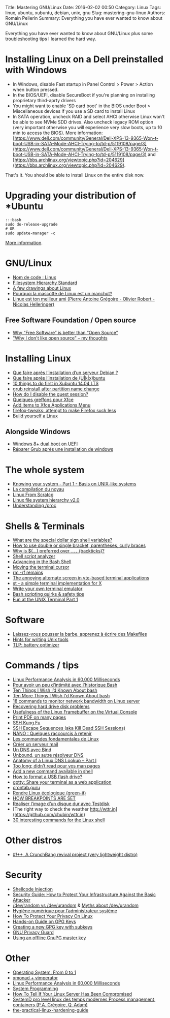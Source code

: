 Title: Mastering GNU/Linux
Date: 2016-02-02 00:50
Category: Linux
Tags: linux, ubuntu, xubuntu, debian, unix, gnu
Slug: mastering-gnu-linux
Authors: Romain Pellerin
Summary: Everything you have ever wanted to know about GNU/Linux

Everything you have ever wanted to know about GNU/Linux plus some troubleshooting tips I learned the hard way.

# Installing Linux on a Dell preinstalled with Windows

- In Windows, disable Fast startup in Panel Control > Power > Action when button pressed.
- In the BIOS/UEFI, disable SecureBoot if you're planning on installing proprietary third-aprty drivers
- You might want to enable 'SD card boot' in the BIOS under Boot > Miscellaneous devices if you use a SD card to install Linux
- In SATA operation, uncheck RAID and select AHCI otherwise Linux won't be able to see NVMe SDD drives. Also uncheck legacy ROM option (very important otherwise you will experience very slow boots, up to 10 min to access the BIOS). More information: [https://www.dell.com/community/General/Dell-XPS-13-9365-Won-t-boot-USB-in-SATA-Mode-AHCI-Trying-to/td-p/5119108/page/3](https://www.dell.com/community/General/Dell-XPS-13-9365-Won-t-boot-USB-in-SATA-Mode-AHCI-Trying-to/td-p/5119108/page/3) and [https://bbs.archlinux.org/viewtopic.php?id=204629](https://bbs.archlinux.org/viewtopic.php?id=204629).

That's it. You should be able to install Linux on the entire disk now.

# Upgrading your distribution of *Ubuntu

    :::bash
    sudo do-release-upgrade
    # OR
    sudo update-manager -c

[More information](https://help.ubuntu.com/lts/serverguide/installing-upgrading.html).

# GNU/Linux

- [Nom de code : Linux](https://www.youtube.com/watch?v=ANA134vEhEI)
- [Filesystem Hierarchy Standard](https://en.wikipedia.org/wiki/Filesystem_Hierarchy_Standard)
- [A few drawings about Linux](http://jvns.ca/blog/2016/11/10/a-few-drawings-about-linux/)
- [Pourquoi la mascotte de Linux est un manchot?](https://mavielinux.com/2016/12/18/pourquoi-la-mascotte-de-linux-est-un-manchot/)
- [Linux est ton meilleur ami (Pierre Antoine Grégoire - Olivier Robert - Nicolas Helleringer)](https://www.youtube.com/watch?v=xqdWi6SblV8)

## Free Software Foundation / Open source

- [Why “Free Software” is better than “Open Source”](https://www.gnu.org/philosophy/free-software-for-freedom.html)
- ["Why I don't like open source" – my thoughts](https://remysharp.com/2015/01/09/dont-like-open-source)

# Installing Linux

- [Que faire après l’installation d’un serveur Debian ?](http://blog.adminrezo.fr/2013/05/que-faire-apres-linstallation-dun-serveur-debian/)
- [Que faire après l’installation de (U|k|x)buntu](http://blog.adminrezo.fr/2014/01/post-installation-ubuntu-kubuntu/)
- [10 things to do first in Xubuntu 14.04 LTS](https://sites.google.com/site/easylinuxtipsproject/first-xubuntu)
- [grub reinstall after partition name change](http://superuser.com/questions/419876/grub-reinstall-after-partition-name-change)
- [How do I disable the guest session?](http://bookmarks.romainpellerin.eu/?page=1)
- [Quelques greffons pour Xfce](http://g.eckenschwiller.free.fr/Tutoriels/Installation/greffons_Xfce.php)
- [Add items to Xfce Applications Menu](http://xubuntugeek.blogspot.fr/2011/12/add-items-to-xfce-applications-menu.html)
- [firefox-tweaks: attempt to make Firefox suck less](https://github.com/dfkt/firefox-tweaks)
- [Build yourself a Linux](https://github.com/MichielDerhaeg/build-linux/blob/master/README.md)

## Alongside Windows

- [Windows 8+ dual boot on UEFI](https://help.ubuntu.com/community/UEFI)
- [Réparer Grub après une installation de windows](http://www.mercereau.info/reparer-grub-apres-une-installation-de-windows/)

# The whole system

- [Knowing your system - Part 1 - Basis on UNIX-like systems](https://www.clever-cloud.com/blog/engineering/2012/11/22/knowing-your-system-part-basics-on-unixlike-systems/)
- [La compilation du noyau](http://gfx.developpez.com/tutoriel/linux/kernel/)
- [Linux From Scratcg](http://www.linuxfromscratch.org/)
- [Linux file system hierarchy v2.0](https://www.blackmoreops.com/2015/06/18/linux-file-system-hierarchy-v2-0/)
- [Understanding /proc](https://fredrb.github.io/2016/10/01/Understanding-proc/)

# Shells & Terminals

- [What are the special dollar sign shell variables?](http://stackoverflow.com/questions/5163144/what-are-the-special-dollar-sign-shell-variables/5163260#5163260)
- [How to use double or single bracket, parentheses, curly braces](http://stackoverflow.com/questions/2188199/how-to-use-double-or-single-bracket-parentheses-curly-braces)
- [Why is $(...) preferred over `...` (backticks)?](http://mywiki.wooledge.org/BashFAQ/082)
- [Shell script analyzer](http://www.shellcheck.net/)
- [Advancing in the Bash Shell](http://samrowe.com/wordpress/advancing-in-the-bash-shell/)
- [Moving the terminal cursor](https://ddfreyne.github.io/til/2016/12-03-terminal-cursor-movement/)
- [rm -rf remains](https://lambdaops.com/rm-rf-remains/)
- [The annoying alternate screen in vte-based terminal applications](http://blog.guntram.de/?p=164)
- [st - a simple terminal implementation for X](http://st.suckless.org/)
- [Write your own terminal emulator](https://vincent.bernat.im/en/blog/2017-write-own-terminal)
- [Bash scripting quirks & safety tips](http://jvns.ca/blog/2017/03/26/bash-quirks/)
- [Fun at the UNIX Terminal Part 1](http://blog.regehr.org/archives/1483)

# Software

- [Laissez-vous pousser la barbe, apprenez à écrire des Makefiles](http://putaindecode.fr/posts/shell/apprendre-les-makefiles/)
- [Hints for writing Unix tools](http://monkey.org/~marius/unix-tools-hints.html)
- [TLP: battery optimizer](http://linrunner.de/en/tlp/tlp.html)

# Commands / tips

- [Linux Performance Analysis in 60,000 Milliseconds](http://techblog.netflix.com/2015/11/linux-performance-analysis-in-60s.html)
- [Pour avoir un peu d’intimité avec l’historique Bash](https://korben.info/dintimite-lhistorique-bash.html)
- [Ten Things I Wish I’d Known About bash](https://zwischenzugs.com/2018/01/06/ten-things-i-wish-id-known-about-bash/)
- [Ten More Things I Wish I'd Known About bash](https://zwischenzugs.com/2018/01/21/ten-more-things-i-wish-id-known-about-bash/)
- [18 commands to monitor network bandwidth on Linux server](http://www.binarytides.com/linux-commands-monitor-network/)
- [Recovering hard drive disk problems](http://arthurdejong.org/recovery.html)
- [Usefulness of the Linux Framebuffer on the Virtual Console](http://hacklab.cz/2012/04/22/usefulness-linux-framebuffer-virtual-console)
- [Print PDF on many pages](http://pythonhosted.org/pdftools.pdfposter/Examples.html)
- [SSH Kung Fu](http://blog.tjll.net/ssh-kung-fu/)
- [SSH Escape Sequences (aka Kill Dead SSH Sessions)](https://lonesysadmin.net/2011/11/08/ssh-escape-sequences-aka-kill-dead-ssh-sessions/)
- [NANO : Quelques raccourcis à retenir](http://korben.info/utiliser-nano.html)
- [Les commandes fondamentales de Linux](http://wiki.linux-france.org/wiki/Les_commandes_fondamentales_de_Linux)
- [Créer un serveur mail](http://nicodewaele.free.fr/Site/Stockage/Gnu-Linux/serveur-mail-postfix-courier-imap-ubuntu.pdf)
- [Un DNS avec Bind](http://nicodewaele.free.fr/Site/Stockage/Gnu-Linux/serveur-dns-bind.pdf)
- [Unbound, un autre résolveur DNS](http://www.bortzmeyer.org/unbound.html)
- [Anatomy of a Linux DNS Lookup – Part I](https://zwischenzugs.com/2018/06/08/anatomy-of-a-linux-dns-lookup-part-i/)
- [Too long; didn’t read pour vos man pages](http://korben.info/long-didnt-read-pour-vos-man-pages.html)
- [Add a new command available in shell](http://askubuntu.com/questions/427818/how-can-i-run-this-sh-script-without-typing-the-full-path/527008#527008)
- [How to format a USB flash drive?](http://askubuntu.com/questions/22381/how-to-format-a-usb-flash-drive/571340#571340)
- [gotty: Share your terminal as a web application](https://github.com/yudai/gotty)
- [crontab.guru](http://crontab.guru/)
- [Rendre Linux écologique (green-it)](https://www.security-helpzone.com/rendre-linux-ecologique-gren-it-news-335.html)
- [HOW BREAKPOINTS ARE SET](http://majantali.net/2016/10/how-breakpoints-are-set/)
- [Réaliser l’image d’un disque dur avec Testdisk](http://korben.info/realiser-limage-dun-disque-dur-testdisk.html)
- [The right way to check the weather http://wttr.in](https://github.com/chubin/wttr.in)
- [30 interesting commands for the Linux shell](https://www.lopezferrando.com/30-interesting-shell-commands/)

# Other distros

- [#!++, A CrunchBang revival project (very lightweight distro)](https://github.com/CBPP/cbpp)

# Security

- [Shellcode Injection](https://dhavalkapil.com/blogs/Shellcode-Injection/)
- [Security Guide: How to Protect Your Infrastructure Against the Basic Attacker](http://blog.mailgun.com/security-guide-basic-infrastructure-security/)
- [/dev/random vs /dev/urandom](http://www.onkarjoshi.com/blog/191/device-dev-random-vs-urandom/) & [Myths about /dev/urandom](http://www.2uo.de/myths-about-urandom/)
- [Hygiène numérique pour l’administrateur système](https://confs.imirhil.fr/20170513_root66_securite-admin-sys/#1)
- [How To Protect Your Privacy On Linux](https://spreadprivacy.com/linux-privacy-tips/)
- [Hands-on Guide on GPG Keys](http://thegeekyway.com/hands-on-guide-on-gpg-keys/)
- [Creating a new GPG key with subkeys](https://www.void.gr/kargig/blog/2013/12/02/creating-a-new-gpg-key-with-subkeys/)
- [GNU Privacy Guard](http://www.beaupeyrat.com/wp-content/uploads/2015/07/gpg.pdf)
- [Using an offline GnuPG master key](https://incenp.org/notes/2015/using-an-offline-gnupg-master-key.html)

# Other

- [Operating System: From 0 to 1](https://tuhdo.github.io/os01/)
- [xmonad + vimperator](https://mobile.twitter.com/clementd/status/837600575483179009)
- [Linux Performance Analysis in 60,000 Milliseconds](https://medium.com/netflix-techblog/linux-performance-analysis-in-60-000-milliseconds-accc10403c55)
- [System Programming](https://github.com/angrave/SystemProgramming/wiki)
- [How To Tell If Your Linux Server Has Been Compromised](https://bash-prompt.net/guides/server-hacked/)
- [SystemD pro level linux des temps modernes Process management, containers (P.A. Grégoire, Q. Adam)](https://www.youtube.com/watch?v=v-jdlc5YdDc)
- [the-practical-linux-hardening-guide](https://github.com/trimstray/the-practical-linux-hardening-guide#information_source-introduction-3)
